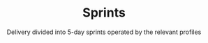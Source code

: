 ---
title: Sprints
subtitle: Delivery divided into 5-day sprints operated by the relevant profiles
description: Each sprint concerns one or more problems to be solved and gives rise to a <b> functional deliverable </b>.
category: presentation
subcategory: startup
layout: presentation
pic: /img/show/sprint-startup-lyon.jpg
sort: 4
---